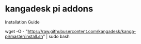# kangadesk pi addons
Installation Guide

wget -O - "https://raw.githubusercontent.com/kangadesk/kanga-pi/master/install.sh" | sudo bash
